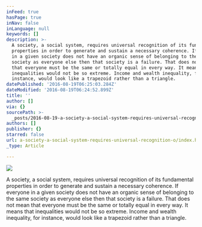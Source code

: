 ```yaml
---
inFeed: true
hasPage: true
inNav: false
inLanguage: null
keywords: []
description: >-
  A society, a social system, requires universal recognition of its fundamental
  properties in order to generate and sustain a necessary coherence. If everyone
  in a given society does not have an organic sense of belonging to the same
  society as everyone else then that society is a failure. That does not mean
  that everyone must be the same or totally equal in every way. It means that
  inequalities would not be so extreme. Income and wealth inequality, for
  instance, would look like a trapezoid rather than a triangle.
datePublished: '2016-08-19T06:25:03.284Z'
dateModified: '2016-08-19T06:24:52.899Z'
title: ''
author: []
via: {}
sourcePath: >-
  _posts/2016-08-19-a-society-a-social-system-requires-universal-recognition-o.md
authors: []
publisher: {}
starred: false
url: a-society-a-social-system-requires-universal-recognition-o/index.html
_type: Article

---
```

![](https://the-grid-user-content.s3-us-west-2.amazonaws.com/a64153c4-4100-470e-ad92-4bb43523224d.jpg)

A society, a social system, requires universal recognition of its fundamental properties in order to generate and sustain a necessary coherence. If everyone in a given society does not have an organic sense of belonging to the same society as everyone else then that society is a failure. That does not mean that everyone must be the same or totally equal in every way. It means that inequalities would not be so extreme. Income and wealth inequality, for instance, would look like a trapezoid rather than a triangle.